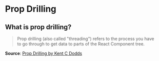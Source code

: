 # Prop Drilling

## What is prop drilling?

> Prop drilling (also called "threading") refers to the process you have to go through to get data to parts of the React Component tree.

**Source**: [Prop Drilling by Kent C Dodds](https://kentcdodds.com/blog/prop-drilling#what-is-prop-drilling)